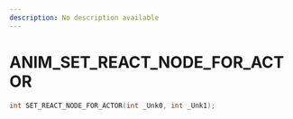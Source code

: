 ```yaml
---
description: No description available 
---
```


# ANIM\_SET_REACT_NODE_FOR_ACTOR

```cpp
int SET_REACT_NODE_FOR_ACTOR(int _Unk0, int _Unk1);
```